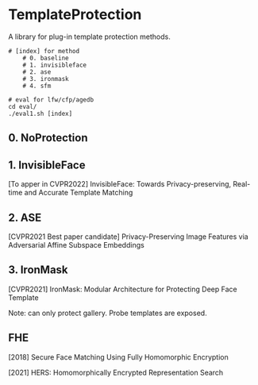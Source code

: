 # TemplateProtection

A library for plug-in template protection methods.

```
# [index] for method
    # 0. baseline
    # 1. invisibleface
    # 2. ase
    # 3. ironmask
    # 4. sfm
    
# eval for lfw/cfp/agedb
cd eval/
./eval1.sh [index] 
```


## 0. NoProtection


## 1. InvisibleFace
[To apper in CVPR2022] InvisibleFace: Towards Privacy-preserving, Real-time and  Accurate Template Matching

## 2. ASE
[CVPR2021 Best paper candidate] Privacy-Preserving Image Features via Adversarial Affine Subspace Embeddings

## 3. IronMask
[CVPR2021] IronMask: Modular Architecture for Protecting Deep Face Template

Note: can only protect gallery. Probe templates are exposed.

## FHE
[2018] Secure Face Matching Using Fully Homomorphic Encryption

[2021] HERS: Homomorphically Encrypted Representation Search

